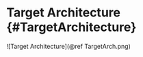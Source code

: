 Target Architecture {#TargetArchitecture}
===================

![Target Architecture](@ref TargetArch.png)

